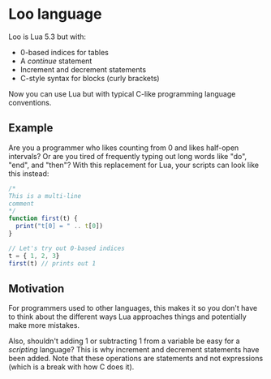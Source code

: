 # Loo language

Loo is Lua 5.3 but with:
- 0-based indices for tables
- A *continue* statement
- Increment and decrement statements
- C-style syntax for blocks (curly brackets)

Now you can use Lua but with typical C-like programming language conventions.

## Example

Are you a programmer who likes counting from 0 and likes half-open intervals? Or
are you tired of frequently typing out long words like "do", "end", and "then"?
With this replacement for Lua, your scripts can look like this instead:

```javascript
/*
This is a multi-line
comment
*/
function first(t) {
  print("t[0] = " .. t[0])
}

// Let's try out 0-based indices
t = { 1, 2, 3}
first(t) // prints out 1
```

## Motivation

For programmers used to other languages, this makes it so you don't have to
think about the different ways Lua approaches things and potentially make more
mistakes.

Also, shouldn't adding 1 or subtracting 1 from a variable be easy for a
*scripting* language? This is why increment and decrement statements have been
added. Note that these operations are statements and not expressions (which is a
break with how C does it).
